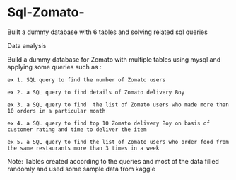 # Sql-Zomato-
Built a dummy database with 6 tables and solving related sql queries 


Data analysis

Build a dummy database for Zomato with multiple tables using mysql and applying some queries such as :

	ex 1. SQL query to find the number of Zomato users

	ex 2. a SQL query to find details of Zomato delivery Boy

	ex 3. a SQL query to find  the list of Zomato users who made more than 10 orders in a particular month

	ex 4. a SQL query to find top 10 Zomato delivery Boy on basis of customer rating and time to deliver the item

	ex 5. a SQL query to find the list of Zomato users who order food from the same restaurants more than 3 times in a week
  
  
 Note:  Tables created according to the queries and most of the data filled randomly and used some sample data from kaggle
